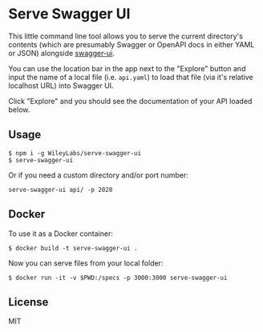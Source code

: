 # Serve Swagger UI

This little command line tool allows you to serve the current directory's
contents (which are presumably Swagger or OpenAPI docs in either YAML or JSON)
alongside [swagger-ui](https://github.com/swagger-api/swagger-ui).

You can use the location bar in the app next to the "Explore" button and input
the name of a local file (i.e. `api.yaml`) to load that file (via it's relative
localhost URL) into Swagger UI.

Click "Explore" and you should see the documentation of your API loaded below.

## Usage

```
$ npm i -g WileyLabs/serve-swagger-ui
$ serve-swagger-ui
```

Or if you need a custom directory and/or port number:
```
serve-swagger-ui api/ -p 2020
```

## Docker

To use it as a Docker container:

```
$ docker build -t serve-swagger-ui .
```

Now you can serve files from your local folder:

```
$ docker run -it -v $PWD:/specs -p 3000:3000 serve-swagger-ui
```

## License

MIT
